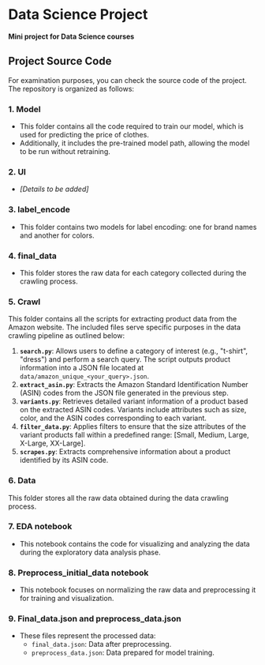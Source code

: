 # Data Science Project

**Mini project for Data Science courses**

## Project Source Code  

For examination purposes, you can check the source code of the project. The repository is organized as follows:  

### 1. **Model**  
- This folder contains all the code required to train our model, which is used for predicting the price of clothes.  
- Additionally, it includes the pre-trained model path, allowing the model to be run without retraining.  

### 2. **UI**  
- *[Details to be added]*  

### 3. **label_encode**  
- This folder contains two models for label encoding: one for brand names and another for colors.  

### 4. **final_data**  
- This folder stores the raw data for each category collected during the crawling process.  

### 5. **Crawl**  
This folder contains all the scripts for extracting product data from the Amazon website. The included files serve specific purposes in the data crawling pipeline as outlined below:  
1. **`search.py`**: Allows users to define a category of interest (e.g., "t-shirt", "dress") and perform a search query. The script outputs product information into a JSON file located at `data/amazon_unique_<your_query>.json`.  
2. **`extract_asin.py`**: Extracts the Amazon Standard Identification Number (ASIN) codes from the JSON file generated in the previous step.  
3. **`variants.py`**: Retrieves detailed variant information of a product based on the extracted ASIN codes. Variants include attributes such as size, color, and the ASIN codes corresponding to each variant.  
4. **`filter_data.py`**: Applies filters to ensure that the size attributes of the variant products fall within a predefined range: [Small, Medium, Large, X-Large, XX-Large].  
5. **`scrapes.py`**: Extracts comprehensive information about a product identified by its ASIN code.  

### 6. **Data**  
This folder stores all the raw data obtained during the data crawling process.


### 7. **EDA notebook**  
- This notebook contains the code for visualizing and analyzing the data during the exploratory data analysis phase.  

### 8. **Preprocess_initial_data notebook**  
- This notebook focuses on normalizing the raw data and preprocessing it for training and visualization.  

### 9. **Final_data.json and preprocess_data.json**  
- These files represent the processed data:
  - `final_data.json`: Data after preprocessing.
  - `preprocess_data.json`: Data prepared for model training.  
